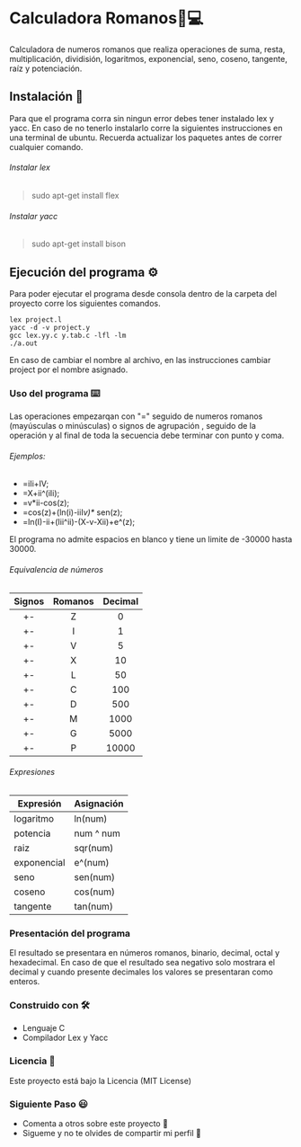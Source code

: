 # Calculadora Romanos🙈💻

Calculadora de numeros romanos que realiza operaciones de suma, resta, multiplicación, dividisión, logaritmos, exponencial, seno, coseno, tangente, raíz y potenciación.

## Instalación 🚀

Para que el programa corra sin ningun error debes tener instalado lex y yacc.
En caso de no tenerlo instalarlo corre la siguientes instrucciones en una terminal de ubuntu. Recuerda actualizar los paquetes antes de correr cualquier comando.

###### Instalar lex
>sudo apt-get install flex

###### Instalar yacc
>sudo apt-get install bison

## Ejecución del programa ⚙️

Para poder ejecutar el programa desde consola dentro de la carpeta del proyecto corre los siguientes comandos.
```
lex project.l
yacc -d -v project.y
gcc lex.yy.c y.tab.c -lfl -lm
./a.out
```
En caso de cambiar el nombre al archivo, en las instrucciones cambiar project por el nombre asignado.

### Uso del programa ⌨️

Las operaciones empezarqan con "=" seguido de numeros romanos (mayúsculas o minúsculas) o signos de agrupación , seguido de la operación y al final de toda la secuencia debe terminar con punto y coma.

###### Ejemplos:

- =iIi+IV;
- =X+ii^(iIi);
- =v*ii-cos(z);
- =cos(z)+(ln(i)-iiI*v)\** sen(z);
- =ln(I)-ii+(Iii^ii)-(X-v-Xii)+e^(z);

El programa no admite espacios en blanco y tiene un limite de -30000 hasta 30000.

###### Equivalencia de números

| Signos | Romanos  | Decimal  |
| :------------: | :------------: | :------------: |
| +- |  Z| 0 | 
| +-  |  I |  1 |
| +- |V| 5  |
| +-  | X  | 10  |
| +- | L |  50 |
| +-  | C  |  100 |
| +- |D|  500 |
| +-  | M  |  1000 |
| +- |G|  5000 |
| +-  |  P |  10000 |

###### Expresiones

| Expresión  | Asignación  |
| ------------ | ------------ |
| logaritmo  | ln(num) |
| potencia  | num ^ num  |
| raiz  | sqr(num)  |
| exponencial  | e^(num)  |
| seno   | sen(num)  |
| coseno  | cos(num)  |
|  tangente | tan(num)  |

### Presentación del programa

El resultado se presentara en números romanos, binario, decimal, octal y hexadecimal. En caso de que el resultado sea negativo solo mostrara el decimal y cuando presente decimales los valores se presentaran como enteros.

### Construido con 🛠️

* Lenguaje C
* Compilador Lex y Yacc

### Licencia 📄

Este proyecto está bajo la Licencia (MIT License)

### Siguiente Paso 😃

* Comenta a otros sobre este proyecto 📢
* Sigueme y no te olvides de compartir mi perfil 💜
